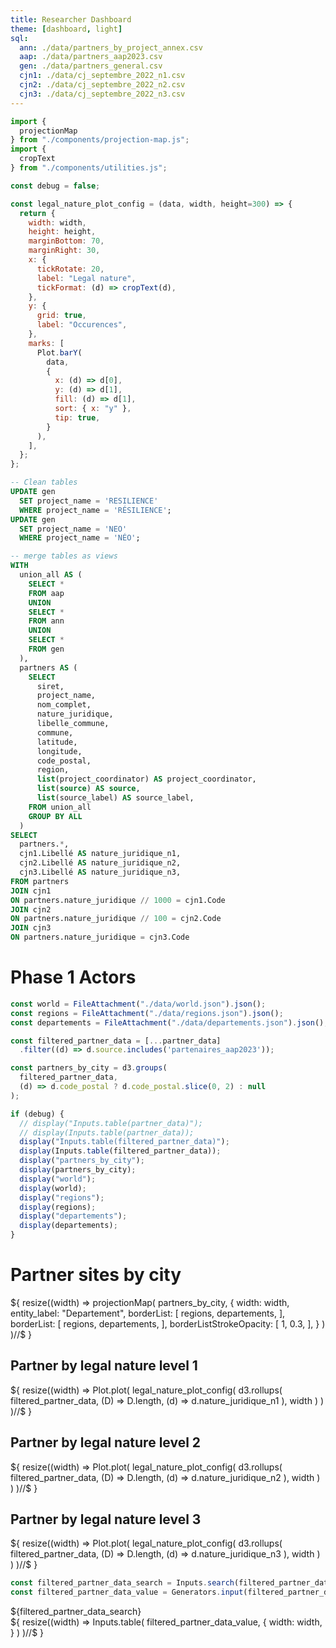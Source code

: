 ```yaml
---
title: Researcher Dashboard
theme: [dashboard, light]
sql:
  ann: ./data/partners_by_project_annex.csv
  aap: ./data/partners_aap2023.csv
  gen: ./data/partners_general.csv
  cjn1: ./data/cj_septembre_2022_n1.csv
  cjn2: ./data/cj_septembre_2022_n2.csv
  cjn3: ./data/cj_septembre_2022_n3.csv
---
```


```js
import {
  projectionMap
} from "./components/projection-map.js";
import {
  cropText
} from "./components/utilities.js";
```

```js
const debug = false;

const legal_nature_plot_config = (data, width, height=300) => {
  return {
    width: width,
    height: height,
    marginBottom: 70,
    marginRight: 30,
    x: {
      tickRotate: 20,
      label: "Legal nature",
      tickFormat: (d) => cropText(d),
    },
    y: {
      grid: true,
      label: "Occurences",
    },
    marks: [
      Plot.barY(
        data,
        {
          x: (d) => d[0],
          y: (d) => d[1],
          fill: (d) => d[1],
          sort: { x: "y" },
          tip: true,
        }
      ),
    ],
  };
};
```

```sql id=partner_data
-- Clean tables
UPDATE gen
  SET project_name = 'RESILIENCE'
  WHERE project_name = 'RÉSILIENCE';
UPDATE gen
  SET project_name = 'NEO'
  WHERE project_name = 'NÉO';

-- merge tables as views
WITH
  union_all AS (
    SELECT *
    FROM aap
    UNION
    SELECT *
    FROM ann
    UNION
    SELECT *
    FROM gen
  ),
  partners AS (
    SELECT
      siret,
      project_name,
      nom_complet,
      nature_juridique,
      libelle_commune,
      commune,
      latitude,
      longitude,
      code_postal,
      region,
      list(project_coordinator) AS project_coordinator,
      list(source) AS source,
      list(source_label) AS source_label,
    FROM union_all
    GROUP BY ALL
  )
SELECT
  partners.*,
  cjn1.Libellé AS nature_juridique_n1,
  cjn2.Libellé AS nature_juridique_n2,
  cjn3.Libellé AS nature_juridique_n3,
FROM partners
JOIN cjn1
ON partners.nature_juridique // 1000 = cjn1.Code
JOIN cjn2
ON partners.nature_juridique // 100 = cjn2.Code
JOIN cjn3
ON partners.nature_juridique = cjn3.Code 
```

# Phase 1 Actors

```js
const world = FileAttachment("./data/world.json").json();
const regions = FileAttachment("./data/regions.json").json();
const departements = FileAttachment("./data/departements.json").json();
```

```js
const filtered_partner_data = [...partner_data]
  .filter((d) => d.source.includes('partenaires_aap2023'));

const partners_by_city = d3.groups(
  filtered_partner_data,
  (d) => d.code_postal ? d.code_postal.slice(0, 2) : null
);
```

```js
if (debug) {
  // display("Inputs.table(partner_data)");
  // display(Inputs.table(partner_data));
  display("Inputs.table(filtered_partner_data)");
  display(Inputs.table(filtered_partner_data));
  display("partners_by_city");
  display(partners_by_city);
  display("world");
  display(world);
  display("regions");
  display(regions);
  display("departements");
  display(departements);
}
```

<div class="grid grid-cols-2">
  <div class="card grid-rowspan-2">
    <h1>Partner sites by city</h1>
    <div>
      ${
        resize((width) => 
          projectionMap(
            partners_by_city,
            {
              width: width,
              entity_label: "Departement",
              borderList: [
                regions,
                departements,
              ],
              borderList: [
                regions,
                departements,
              ],
              borderListStrokeOpacity: [
                1,
                0.3,
              ],
            }
          )
        )//$
      }
    </div>
  </div>
  <div class="card">
    <h2>Partner by legal nature level 1</h2>
    <div>
      ${
        resize((width) => 
          Plot.plot(
            legal_nature_plot_config(
              d3.rollups(
                filtered_partner_data,
                (D) => D.length,
                (d) => d.nature_juridique_n1
              ),
              width
            )
          )
        )//$
      }
    </div>
  </div>
  <div class="card">
    <h2>Partner by legal nature level 2</h2>
    <div>
      ${
        resize((width) => 
          Plot.plot(
            legal_nature_plot_config(
              d3.rollups(
                filtered_partner_data,
                (D) => D.length,
                (d) => d.nature_juridique_n2
              ),
              width
            )
          )
        )//$
      }
    </div>
  </div>
  <div class="card grid-colspan-2">
    <h2>Partner by legal nature level 3</h2>
    <div>
      ${
        resize((width) => 
          Plot.plot(
            legal_nature_plot_config(
              d3.rollups(
                filtered_partner_data,
                (D) => D.length,
                (d) => d.nature_juridique_n3
              ),
              width
            )
          )
        )//$
      }
    </div>
  </div>
</div>

```js
const filtered_partner_data_search = Inputs.search(filtered_partner_data);
const filtered_partner_data_value = Generators.input(filtered_partner_data_search);
```

<div class="card">
  <div>${filtered_partner_data_search}</div>
  <div>
    ${
      resize((width) => 
        Inputs.table(
          filtered_partner_data_value,
          {
            width: width,
          }
        )
      )//$
    }
  </div>
</div>
